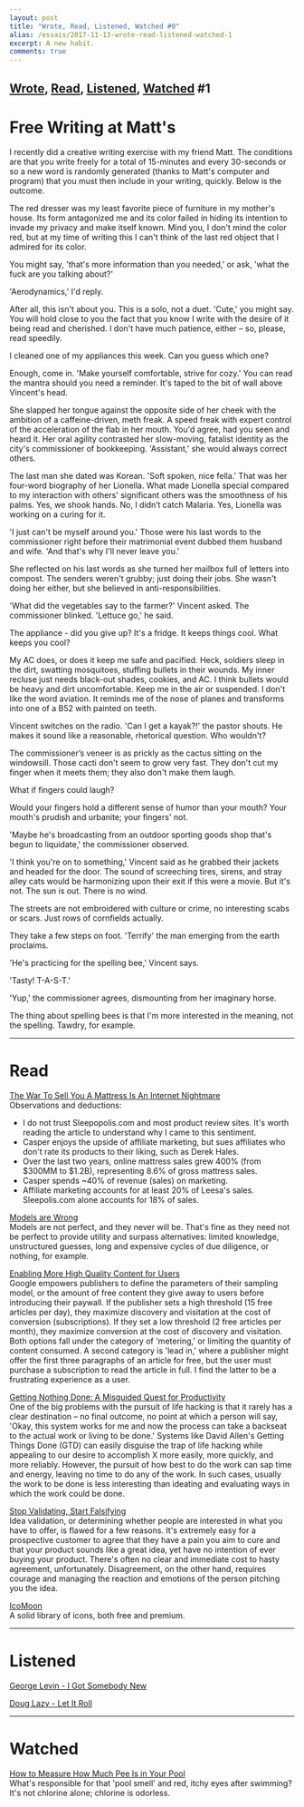 ```yaml
---
layout: post
title: "Wrote, Read, Listened, Watched #0"
alias: /essais/2017-11-13-wrote-read-listened-watched-1
excerpt: A new habit.  
comments: true
---
```


[Wrote](#wrote), [Read](#read), [Listened](#listened), [Watched](#watched) \#1
---

# <a name="wrote">Free Writing at Matt's</a>

I recently did a creative writing exercise with my friend Matt. The conditions are that you write freely for a total of 15-minutes and every 30-seconds or so a new word is randomly generated (thanks to Matt's computer and program) that you must then include in your writing, quickly. Below is the outcome. 

The red dresser was my least favorite piece of furniture in my mother's house. Its form antagonized me and its color failed in hiding its intention to invade my privacy and make itself known. Mind you, I don't mind the color red, but at my time of writing this I can't think of the last red object that I admired for its color.

You might say, 'that's more information than you needed,' or ask, 'what the fuck are you talking about?' 

'Aerodynamics,' I'd reply. 

After all, this isn't about you. This is a solo, not a duet. 'Cute,' you might say. You will hold close to you the fact that you know I write with the desire of it being read and cherished. I don't have much patience, either – so, please, read speedily. 

I cleaned one of my appliances this week. Can you guess which one? 

Enough, come in. 'Make yourself comfortable, strive for cozy.' You can read the mantra should you need a reminder. It's taped to the bit of wall above Vincent's head. 

She slapped her tongue against the opposite side of her cheek with the ambition of a caffeine-driven, meth freak. A speed freak with expert control of the acceleration of the flab in her mouth. You'd agree, had you seen and heard it. Her oral agility contrasted her slow-moving, fatalist identity as the city's commissioner of bookkeeping. 'Assistant,' she would always correct others. 

The last man she dated was Korean. 'Soft spoken, nice fella.' That was her four-word biography of her Lionella. What made Lionella special compared to my interaction with others' significant others was the smoothness of his palms. Yes, we shook hands. No, I didn’t catch Malaria. Yes, Lionella was working on a curing for it. 

'I just can't be myself around you.' Those were his last words to the commissioner right before their matrimonial event dubbed them husband and wife. 'And that's why I'll never leave you.' 

She reflected on his last words as she turned her mailbox full of letters into compost. The senders weren't grubby; just doing their jobs. She wasn't doing her either, but she believed in anti-responsibilities.

'What did the vegetables say to the farmer?' Vincent asked. The commissioner blinked. 'Lettuce go,' he said. 

The appliance - did you give up? It's a fridge. It keeps things cool. What keeps you cool? 

My AC does, or does it keep me safe and pacified. Heck, soldiers sleep in the dirt, swatting mosquitoes, stuffing bullets in their wounds. My inner recluse just needs black-out shades, cookies, and AC. I think bullets would be heavy and dirt uncomfortable. Keep me in the air or suspended. I don't like the word aviation. It reminds me of the nose of planes and transforms into one of a B52 with painted on teeth. 

Vincent switches on the radio. 'Can I get a kayak?!' the pastor shouts. He makes it sound like a reasonable, rhetorical question. Who wouldn't? 

The commissioner’s veneer is as prickly as the cactus sitting on the windowsill. Those cacti don't seem to grow very fast. They don't cut my finger when it meets them; they also don't make them laugh.

What if fingers could laugh?

Would your fingers hold a different sense of humor than your mouth? Your mouth's prudish and urbanite; your fingers' not. 

'Maybe he's broadcasting from an outdoor sporting goods shop that's begun to liquidate,' the commissioner observed. 

'I think you're on to something,' Vincent said as he grabbed their jackets and headed for the door. The sound of screeching tires, sirens, and stray alley cats would be harmonizing upon their exit if this were a movie. But it's not. The sun is out. There is no wind. 

The streets are not embroidered with culture or crime, no interesting scabs or scars. Just rows of cornfields actually. 

They take a few steps on foot. 'Terrify' the man emerging from the earth proclaims. 

'He's practicing for the spelling bee,' Vincent says. 

'Tasty! T-A-S-T.' 

'Yup,' the commissioner agrees, dismounting from her imaginary horse. 

The thing about spelling bees is that I'm more interested in the meaning, not the spelling. Tawdry, for example. 

---
# <a name="read">Read</a>

[The War To Sell You A Mattress Is An Internet Nightmare](https://www.fastcompany.com/3065928/sleepopolis-casper-bloggers-lawsuits-underside-of-the-mattress-wars)  
Observations and deductions: 
* I do not trust Sleepopolis.com and most product review sites. It's worth reading the article to understand why I came to this sentiment.  
* Casper enjoys the upside of affiliate marketing, but sues affiliates who don't rate its products to their liking, such as Derek Hales.    
* Over the last two years, online mattress sales grew 400% (from $300MM to $1.2B), representing 8.6% of gross mattress sales.   
* Casper spends ~40% of revenue (sales) on marketing.    
* Affiliate marketing accounts for at least 20% of Leesa's sales. Sleepolis.com alone accounts for 18% of sales.  

[Models are Wrong](https://www.farnamstreetblog.com/2017/06/all-models-are-wrong/)  
Models are not perfect, and they never will be. That's fine as they need not be perfect to provide utility and surpass alternatives: limited knowledge, unstructured guesses, long and expensive cycles of due diligence, or nothing, for example.  

[Enabling More High Quality Content for Users](https://webmasters.googleblog.com/2017/10/enabling-more-high-quality-content.html)  
Google empowers publishers to define the parameters of their sampling model, or the amount of free content they give away to users before introducing their paywall. If the publisher sets a high threshold (15 free articles per day), they maximize discovery and visitation at the cost of conversion (subscriptions). If they set a low threshold (2 free articles per month), they maximize conversion at the cost of discovery and visitation. Both options fall under the category of 'metering,' or limiting the quantity of content consumed. A second category is 'lead in,' where a publisher might offer the first three paragraphs of an article for free, but the user must purchase a subscription to read the article in full. I find the latter to be a frustrating experience as a user.  

[Getting Nothing Done: A Misguided Quest for Productivity](https://robertheaton.com/2014/07/14/getting-nothing-done-a-misguided-quest-for-productivity/)  
One of the big problems with the pursuit of life hacking is that it rarely has a clear destination – no final outcome, no point at which a person will say, 'Okay, this system works for me and now the process can take a backseat to the actual work or living to be done.' Systems like David Allen's Getting Things Done (GTD) can easily disguise the trap of life hacking while appealing to our desire to accomplish X more easily, more quickly, and more reliably. However, the pursuit of how best to do the work can sap time and energy, leaving no time to do any of the work. In such cases, usually the work to be done is less interesting than ideating and evaluating ways in which the work could be done.  

[Stop Validating, Start Falsifying](https://medium.com/@rcauvin/stop-validating-and-start-falsifying-93e6e0bed08c)  
Idea validation, or determining whether people are interested in what you have to offer, is flawed for a few reasons. It's extremely easy for a prospective customer to agree that they have a pain you aim to cure and that your product sounds like a great idea, yet have no intention of ever buying your product. There's often no clear and immediate cost to hasty agreement, unfortunately. Disagreement, on the other hand, requires courage and managing the reaction and emotions of the person pitching you the idea.  

[IcoMoon](https://icomoon.io/)  
A solid library of icons, both free and premium.  

---

# <a name="listened">Listened</a>

[George Levin - I Got Somebody New ](https://www.youtube.com/watch?v=m2EaMLn9m-U)  

[Doug Lazy - Let It Roll](https://www.youtube.com/watch?v=t7bx7xB4Dis)  

---
# <a name="watched">Watched</a>

[How to Measure How Much Pee Is in Your Pool](https://www.youtube.com/watch?v=S32y9aYEzzo)  
What's responsible for that 'pool smell' and red, itchy eyes after swimming? It's not chlorine alone; chlorine is odorless.  